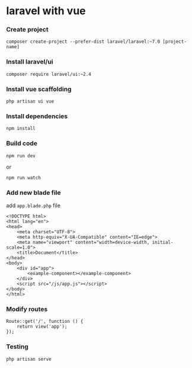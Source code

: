 laravel with vue
================

### Create project
```
composer create-project --prefer-dist laravel/laravel:~7.0 [project-name]

```

### Install laravel/ui
```
composer require laravel/ui:~2.4
```

### Install vue scaffolding
```
php artisan ui vue
```

### Install dependencies
```
npm install
```

### Build code
```
npm run dev
```
or
```
npm run watch
```

### Add new blade file
add `app.blade.php` file
```
<!DOCTYPE html>
<html lang="en">
<head>
    <meta charset="UTF-8">
    <meta http-equiv="X-UA-Compatible" content="IE=edge">
    <meta name="viewport" content="width=device-width, initial-scale=1.0">
    <title>Document</title>
</head>
<body>
    <div id="app">
        <example-component></example-component>
    </div>
    <script src="/js/app.js"></script>
</body>
</html>
```

### Modify routes
```
Route::get('/', function () {
    return view('app');
});
```

### Testing
```
php artisan serve
```
